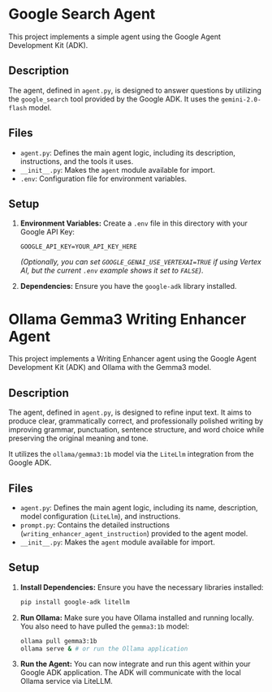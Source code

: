 # Google Search Agent

This project implements a simple agent using the Google Agent Development Kit (ADK).

## Description

The agent, defined in `agent.py`, is designed to answer questions by utilizing the `google_search` tool provided by the Google ADK. It uses the `gemini-2.0-flash` model.

## Files

*   `agent.py`: Defines the main agent logic, including its description, instructions, and the tools it uses.
*   `__init__.py`: Makes the `agent` module available for import.
*   `.env`: Configuration file for environment variables.

## Setup

1.  **Environment Variables:** Create a `.env` file in this directory with your Google API Key:
    ```properties
    GOOGLE_API_KEY=YOUR_API_KEY_HERE
    ```
    *(Optionally, you can set `GOOGLE_GENAI_USE_VERTEXAI=TRUE` if using Vertex AI, but the current `.env` example shows it set to `FALSE`)*.

2.  **Dependencies:** Ensure you have the `google-adk` library installed.


# Ollama Gemma3 Writing Enhancer Agent

This project implements a Writing Enhancer agent using the Google Agent Development Kit (ADK) and Ollama with the Gemma3 model.

## Description

The agent, defined in `agent.py`, is designed to refine input text. It aims to produce clear, grammatically correct, and professionally polished writing by improving grammar, punctuation, sentence structure, and word choice while preserving the original meaning and tone.

It utilizes the `ollama/gemma3:1b` model via the `LiteLlm` integration from the Google ADK.

## Files

*   `agent.py`: Defines the main agent logic, including its name, description, model configuration (`LiteLlm`), and instructions.
*   `prompt.py`: Contains the detailed instructions (`writing_enhancer_agent_instruction`) provided to the agent model.
*   `__init__.py`: Makes the `agent` module available for import.

## Setup

1.  **Install Dependencies:** Ensure you have the necessary libraries installed:
    ```bash
    pip install google-adk litellm
    ```

2.  **Run Ollama:** Make sure you have Ollama installed and running locally. You also need to have pulled the `gemma3:1b` model:
    ```bash
    ollama pull gemma3:1b
    ollama serve & # or run the Ollama application
    ```

3.  **Run the Agent:** You can now integrate and run this agent within your Google ADK application. The ADK will communicate with the local Ollama service via LiteLLM.